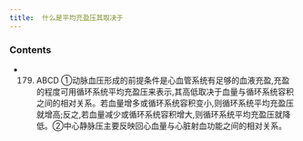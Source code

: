 ```yaml
---
title:  什么是平均充盈压其取决于
--- 
```


### Contents
- 179. ABCD ①动脉血压形成的前提条件是心血管系统有足够的血液充盈,充盈的程度可用循环系统平均充盈压来表示,其高低取决于血量与循环系统容积之间的相对关系。若血量增多或循环系统容积变小,则循环系统平均充盈压就增高;反之,若血量减少或循环系统容积增大,则循环系统平均充盈压就降低。②中心静脉压主要反映回心血量与心脏射血功能之间的相对关系。

